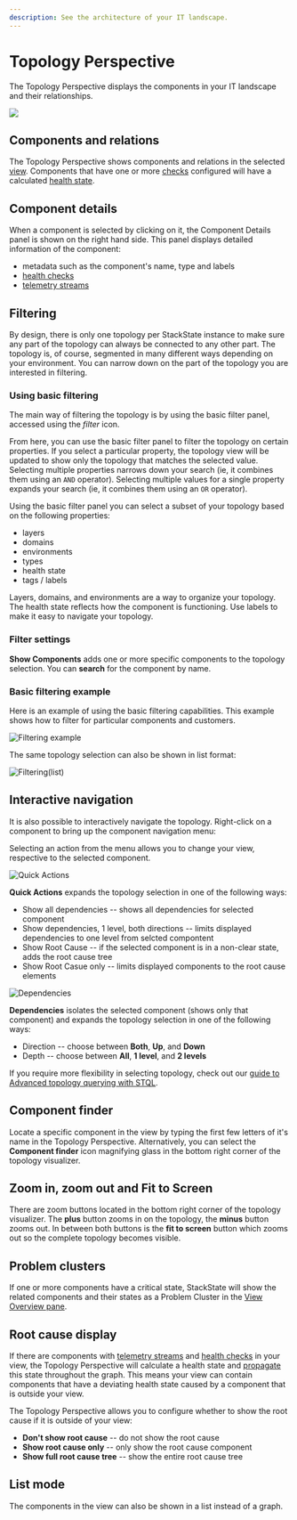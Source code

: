 ```yaml
---
description: See the architecture of your IT landscape.
---
```


# Topology Perspective

The Topology Perspective displays the components in your IT landscape and their relationships.

![](../../.gitbook/assets/topoview1%20%281%29.png)

## Components and relations

The Topology Perspective shows components and relations in the selected [view](../views.md). Components that have one or more [checks](../../configure/checks_and_streams.md#checks) configured will have a calculated [health state](../../configure/propagation.md).

## Component details

When a component is selected by clicking on it, the Component Details panel is shown on the right hand side. This panel displays detailed information of the component:

* metadata such as the component's name, type and labels
* [health checks](../../configure/checks_and_streams.md#checks)
* [telemetry streams](../../configure/checks_and_streams.md#data-streams)

## Filtering

By design, there is only one topology per StackState instance to make sure any part of the topology can always be connected to any other part. The topology is, of course, segmented in many different ways depending on your environment. You can narrow down on the part of the topology you are interested in filtering.

### Using basic filtering

The main way of filtering the topology is by using the basic filter panel, accessed using the _filter_ icon.

From here, you can use the basic filter panel to filter the topology on certain properties. If you select a particular property, the topology view will be updated to show only the topology that matches the selected value. Selecting multiple properties narrows down your search \(ie, it combines them using an `AND` operator\). Selecting multiple values for a single property expands your search \(ie, it combines them using an `OR` operator\).

Using the basic filter panel you can select a subset of your topology based on the following properties:

* layers
* domains
* environments
* types
* health state
* tags / labels

Layers, domains, and environments are a way to organize your topology. The health state reflects how the component is functioning. Use labels to make it easy to navigate your topology.

### Filter settings

**Show Components** adds one or more specific components to the topology selection. You can **search** for the component by name.

### Basic filtering example

Here is an example of using the basic filtering capabilities. This example shows how to filter for particular components and customers.

![Filtering example](../../.gitbook/assets/basic_filtering%20%281%29.png)

The same topology selection can also be shown in list format:

![Filtering\(list\)](../../.gitbook/assets/basic_filtering_list%20%281%29.png)

## Interactive navigation

It is also possible to interactively navigate the topology. Right-click on a component to bring up the component navigation menu:

Selecting an action from the menu allows you to change your view, respective to the selected component.

![Quick Actions](../../.gitbook/assets/quick_actions.png)

**Quick Actions** expands the topology selection in one of the following ways:

* Show all dependencies -- shows all dependencies for selected component
* Show dependencies, 1 level, both directions -- limits displayed dependencies to one level from selcted compontent
* Show Root Cause -- if the selected component is in a non-clear state, adds the root cause tree
* Show Root Casue only -- limits displayed components to the root cause elements

![Dependencies](../../.gitbook/assets/dependencies%20%281%29.png)

**Dependencies** isolates the selected component \(shows only that component\) and expands the topology selection in one of the following ways:

* Direction -- choose between **Both**, **Up**, and **Down**
* Depth -- choose between **All**, **1 level**, and **2 levels**

If you require more flexibility in selecting topology, check out our [guide to Advanced topology querying with STQL](../../configure/topology_selection_advanced.md).

## Component finder

Locate a specific component in the view by typing the first few letters of it's name in the Topology Perspective. Alternatively, you can select the **Component finder** icon magnifying glass in the bottom right corner of the topology visualizer.

## Zoom in, zoom out and Fit to Screen

There are zoom buttons located in the bottom right corner of the topology visualizer. The **plus** button zooms in on the topology, the **minus** button zooms out. In between both buttons is the **fit to screen** button which zooms out so the complete topology becomes visible.

## Problem clusters

If one or more components have a critical state, StackState will show the related components and their states as a Problem Cluster in the [View Overview pane](../views.md#view-overview).

## Root cause display

If there are components with [telemetry streams](../../configure/checks_and_streams.md#data-streams) and [health checks](../../configure/checks_and_streams.md#checks) in your view, the Topology Perspective will calculate a health state and [propagate](../../configure/propagation.md) this state throughout the graph. This means your view can contain components that have a deviating health state caused by a component that is outside your view.

The Topology Perspective allows you to configure whether to show the root cause if it is outside of your view:

* **Don't show root cause** -- do not show the root cause 
* **Show root cause only** -- only show the root cause component
* **Show full root cause tree** -- show the entire root cause tree

## List mode

The components in the view can also be shown in a list instead of a graph.

